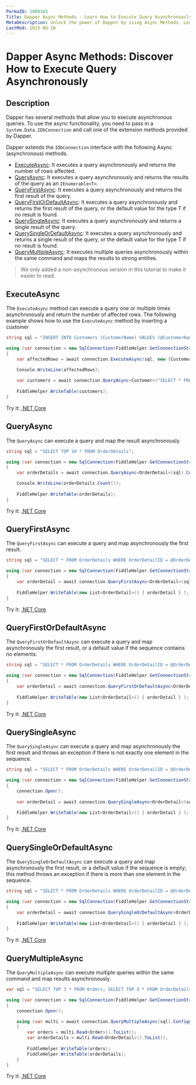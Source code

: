 ```yaml
---
PermaID: 1000165
Title: Dapper Async Methods - Learn How to Execute Query Asynchronously
MetaDescription: Unlock the power of Dapper by using Async Methods. Learn how to use methods such as 'ExecuteAsync' and 'QueryAsync' in your async methods.
LastMod: 2025-06-16
---
```


# Dapper Async Methods: Discover How to Execute Query Asynchronously

## Description

Dapper has several methods that allow you to execute asynchronous queries. To use the async functionality, you need to pass in a `System.Data.IDbConnection` and call one of the extension methods provided by Dapper.

Dapper extends the `IDbConnection` interface with the following Async (asynchronous) methods.

- [ExecuteAsync](#executeasync): It executes a query asynchronously and returns the number of rows affected.
- [QueryAsync](#queryasync): It executes a query asynchronously and returns the results of the query as an `IEnumerable<T>`.
- [QueryFirstAsync](#queryfirstasync): It executes a query asynchronously and returns the first result of the query.
- [QueryFirstOrDefaultAsync](#queryfirstordefaultasync): It executes a query asynchronously and returns the first result of the query, or the default value for the type T if no result is found.
- [QuerySingleAsync](#querysingleasync): It executes a query asynchronously and returns a single result of the query.
- [QuerySingleOrDefaultAsync](#querysingleordefaultasync): It executes a query asynchronously and returns a single result of the query, or the default value for the type T if no result is found.
- [QueryMultipleAsync](#querymultipleasync): It executes multiple queries asynchronously within the same command and maps the results to strong entities.

> We only added a non-asynchronous version in this tutorial to make it easier to read.

## ExecuteAsync

The `ExecuteAsync` method can execute a query one or multiple times asynchronously and return the number of affected rows. The following example shows how to use the `ExecuteAsync` method by inserting a customer 

```csharp
string sql = "INSERT INTO Customers (CustomerName) VALUES (@CustomerName);";

using (var connection = new SqlConnection(FiddleHelper.GetConnectionStringSqlServerW3Schools()))
{
	var affectedRows = await connection.ExecuteAsync(sql, new {CustomerName = "Mark"}).ConfigureAwait(false);

	Console.WriteLine(affectedRows);
	
	var customers = await connection.QueryAsync<Customer>("SELECT * FROM CUSTOMERS WHERE CustomerName = 'Mark'").ConfigureAwait(false);
	
	FiddleHelper.WriteTable(customers);
}
```
Try it: [.NET Core](https://dotnetfiddle.net/xnZ8IU)

## QueryAsync

The `QueryAsync` can execute a query and map the result asynchronously.

```csharp
string sql = "SELECT TOP 10 * FROM OrderDetails";

using (var connection = new SqlConnection(FiddleHelper.GetConnectionStringSqlServerW3Schools()))
{			
	var orderDetails = await connection.QueryAsync<OrderDetail>(sql).ConfigureAwait(false);

	Console.WriteLine(orderDetails.Count());
	
	FiddleHelper.WriteTable(orderDetails);
}
```
Try it: [.NET Core](https://dotnetfiddle.net/hHb3wO)

## QueryFirstAsync

The `QueryFirstAsync` can execute a query and map asynchronously the first result.

```csharp
string sql = "SELECT * FROM OrderDetails WHERE OrderDetailID = @OrderDetailID;";

using (var connection = new SqlConnection(FiddleHelper.GetConnectionStringSqlServerW3Schools()))
{
	var orderDetail = await connection.QueryFirstAsync<OrderDetail>(sql, new {OrderDetailID = 1}).ConfigureAwait(false);
	
	FiddleHelper.WriteTable(new List<OrderDetail>() { orderDetail } );
}
```
Try it: [.NET Core](https://dotnetfiddle.net/uZlDVp)

## QueryFirstOrDefaultAsync

The `QueryFirstOrDefaultAsync` can execute a query and map asynchronously the first result, or a default value if the sequence contains no elements.

```csharp
string sql = "SELECT * FROM OrderDetails WHERE OrderDetailID = @OrderDetailID;";

using (var connection = new SqlConnection(FiddleHelper.GetConnectionStringSqlServerW3Schools()))
{			
	var orderDetail = await connection.QueryFirstOrDefaultAsync<OrderDetail>(sql, new {OrderDetailID = 1}).ConfigureAwait(false);
	
	FiddleHelper.WriteTable(new List<OrderDetail>() { orderDetail } );
}
```
Try it: [.NET Core](https://dotnetfiddle.net/dc8hgc)

## QuerySingleAsync

The `QuerySingleAsync` can execute a query and map asynchronously the first result and throws an exception if there is not exactly one element in the sequence.

```csharp
string sql = "SELECT * FROM OrderDetails WHERE OrderDetailID = @OrderDetailID;";

using (var connection = new SqlConnection(FiddleHelper.GetConnectionStringSqlServerW3Schools()))
{
	connection.Open();
	
	var orderDetail = await connection.QuerySingleAsync<OrderDetail>(sql, new {OrderDetailID = 1}).ConfigureAwait(false);

	FiddleHelper.WriteTable(new List<OrderDetail>() { orderDetail } );
}
```
Try it: [.NET Core](https://dotnetfiddle.net/q0xyFF)

## QuerySingleOrDefaultAsync

The `QuerySingleOrDefaultAsync` can execute a query and map asynchronously the first result, or a default value if the sequence is empty; this method throws an exception if there is more than one element in the sequence.

```csharp
string sql = "SELECT * FROM OrderDetails WHERE OrderDetailID = @OrderDetailID;";

using (var connection = new SqlConnection(FiddleHelper.GetConnectionStringSqlServerW3Schools()))
{
	var orderDetail = await connection.QuerySingleOrDefaultAsync<OrderDetail>(sql, new {OrderDetailID = 1}).ConfigureAwait(false);
	
	FiddleHelper.WriteTable(new List<OrderDetail>() { orderDetail } );
}
```
Try it: [.NET Core](https://dotnetfiddle.net/ZPq3LL)

## QueryMultipleAsync

The `QueryMultipleAsync` can execute multiple queries within the same command and map results asynchronously.

```csharp
var sql = "SELECT TOP 3 * FROM Orders; SELECT TOP 3 * FROM OrderDetails;";

using (var connection = new SqlConnection(FiddleHelper.GetConnectionStringSqlServerW3Schools()))
{
	connection.Open();

	using (var multi = await connection.QueryMultipleAsync(sql).ConfigureAwait(false))
	{
		var orders = multi.Read<Order>().ToList();
		var orderDetails = multi.Read<OrderDetail>().ToList();
		
		FiddleHelper.WriteTable(orders);
		FiddleHelper.WriteTable(orderDetails);
	}
}
```

Try it: [.NET Core](https://dotnetfiddle.net/RiQFaO)
